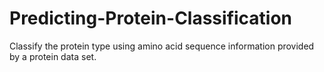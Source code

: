# Predicting-Protein-Classification
Classify the protein type using amino acid sequence information provided by a protein data set.
